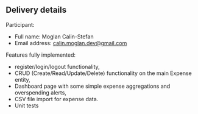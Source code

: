 
## Delivery details

Participant:
- Full name: Moglan Calin-Stefan
- Email address: calin.moglan.dev@gmail.com

Features fully implemented:
- register/login/logout functionality,
- CRUD (Create/Read/Update/Delete) functionality on the main Expense entity,
- Dashboard page with some simple expense aggregations and overspending alerts,
- CSV file import for expense data.
- Unit tests
